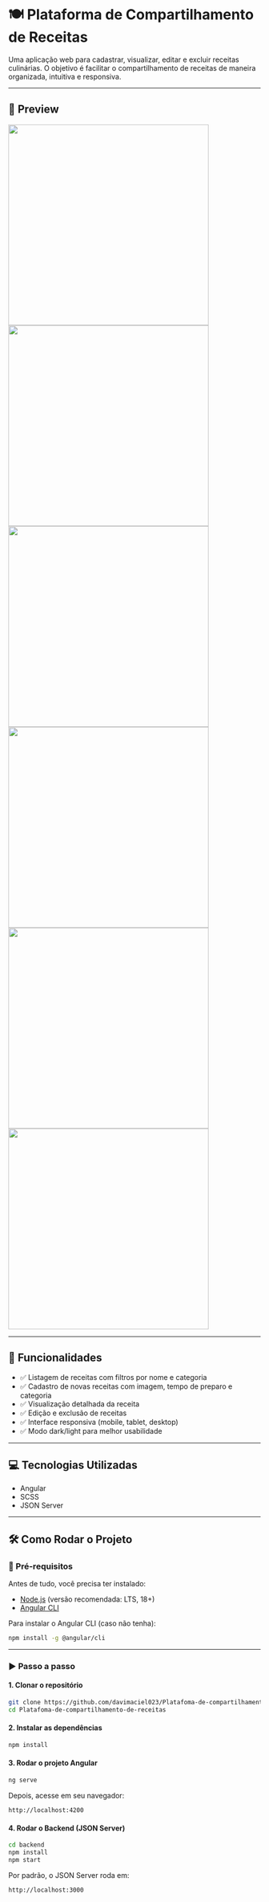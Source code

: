 # 🍽️ Plataforma de Compartilhamento de Receitas

Uma aplicação web para cadastrar, visualizar, editar e excluir receitas culinárias. O objetivo é facilitar o compartilhamento de receitas de maneira organizada, intuitiva e responsiva.

---

## 📸 Preview

<img src="/assets/src/preview/Captura de tela 2025-06-12 162406.png" width="400"/>
<img src="/assets/src/preview/Captura de tela 2025-06-12 162424.png" width="400"/>
<img src="/assets/src/preview/Captura de tela 2025-06-12 162439.png" width="400"/>
<img src="/assets/src/preview/Captura de tela 2025-06-12 162518.png" width="400"/>
<img src="/assets/src/preview/Captura de tela 2025-06-12 162533.png" width="400"/>
<img src="/assets/src/preview/Captura de tela 2025-06-12 162547.png" width="400"/>

---

## 🚀 Funcionalidades

- ✅ Listagem de receitas com filtros por nome e categoria  
- ✅ Cadastro de novas receitas com imagem, tempo de preparo e categoria  
- ✅ Visualização detalhada da receita  
- ✅ Edição e exclusão de receitas  
- ✅ Interface responsiva (mobile, tablet, desktop)  
- ✅ Modo dark/light para melhor usabilidade  

---

## 💻 Tecnologias Utilizadas

- Angular  
- SCSS  
- JSON Server  

---

## 🛠️ Como Rodar o Projeto

### 🔧 Pré-requisitos

Antes de tudo, você precisa ter instalado:

- [Node.js](https://nodejs.org/) (versão recomendada: LTS, 18+)
- [Angular CLI](https://angular.io/cli)

Para instalar o Angular CLI (caso não tenha):

```bash
npm install -g @angular/cli
```

---

### ▶️ Passo a passo

#### 1. Clonar o repositório

```bash
git clone https://github.com/davimaciel023/Platafoma-de-compartilhamento-de-receitas.git
cd Platafoma-de-compartilhamento-de-receitas
```

#### 2. Instalar as dependências

```bash
npm install
```

#### 3. Rodar o projeto Angular

```bash
ng serve
```

Depois, acesse em seu navegador:

```
http://localhost:4200
```

#### 4. Rodar o Backend (JSON Server)

```bash
cd backend
npm install
npm start
```

Por padrão, o JSON Server roda em:

```
http://localhost:3000
```
